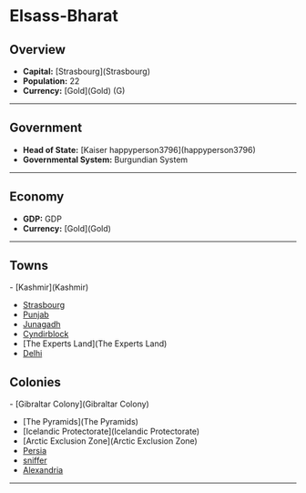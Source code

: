 # <!--NAME-->Elsass-Bharat<!--NAME-->

## Overview

- **Capital:** [<!--CAPITAL-->Strasbourg<!--CAPITAL-->](<!--CAPITAL-->Strasbourg<!--CAPITAL-->)
- **Population:** <!--POPULATION-->22<!--POPULATION-->
- **Currency:** [<!--CURRENCY-->Gold<!--CURRENCY-->](<!--CURRENCY-->Gold<!--CURRENCY-->) (<!--CURRENCY_ABV-->G<!--CURRENCY_ABV-->)

---

## Government

- **Head of State:** [<!--LEADER_TITLE-->Kaiser happyperson3796<!--LEADER_TITLE-->](<!--LEADER-->happyperson3796<!--LEADER-->)
- **Governmental System:** <!--GOVERNMENT-->Burgundian System<!--GOVERNMENT-->

---

## Economy

- **GDP:** <!--GDP-->GDP<!--GDP-->
- **Currency:** [<!--CURRENCY-->Gold<!--CURRENCY-->](<!--CURRENCY-->Gold<!--CURRENCY-->)

---

## Towns

<!--TOWNS-->- [Kashmir](Kashmir)
- [Strasbourg](Strasbourg)
- [Punjab](Punjab)
- [Junagadh](Junagadh)
- [Cyndirblock](Cyndirblock)
- [The Experts Land](The Experts Land)
- [Delhi](Delhi)<!--TOWNS-->

## Colonies

<!--COLONIES-->- [Gibraltar Colony](Gibraltar Colony)
- [The Pyramids](The Pyramids)
- [Icelandic Protectorate](Icelandic Protectorate)
- [Arctic Exclusion Zone](Arctic Exclusion Zone)
- [Persia](Persia)
- [sniffer](sniffer)
- [Alexandria](Alexandria)<!--COLONIES-->

---